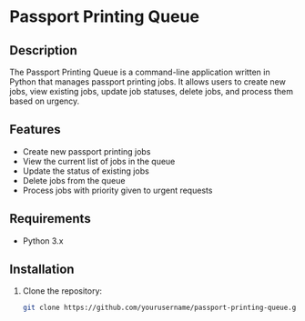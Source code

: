 # Passport Printing Queue

## Description
The Passport Printing Queue is a command-line application written in Python that manages passport printing jobs. It allows users to create new jobs, view existing jobs, update job statuses, delete jobs, and process them based on urgency.

## Features
- Create new passport printing jobs
- View the current list of jobs in the queue
- Update the status of existing jobs
- Delete jobs from the queue
- Process jobs with priority given to urgent requests

## Requirements
- Python 3.x

## Installation
1. Clone the repository:
   ```bash
   git clone https://github.com/yourusername/passport-printing-queue.git
